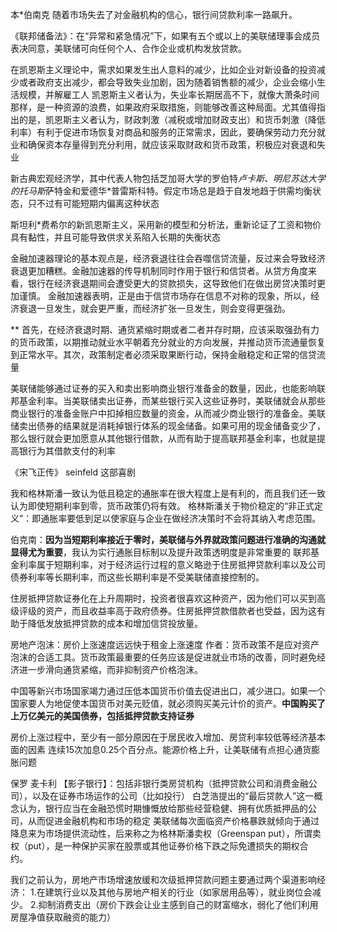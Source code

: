 本*伯南克
随着市场失去了对金融机构的信心，银行间贷款利率一路飙升。

《联邦储备法》：在“异常和紧急情况”下，如果有五个或以上的美联储理事会成员表决同意，美联储可向任何个人、合作企业或机构发放贷款。

在凯恩斯主义理论中，需求如果发生出人意料的减少，比如企业对新设备的投资减少或者政府支出减少，都会导致失业加剧，因为随着销售额的减少，企业会缩小生活规模，并解雇工人
凯恩斯主义者认为，失业率长期居高不下，就像大萧条时间那样，是一种资源的浪费，如果政府采取措施，则能够改善这种局面。尤其值得指出的是，凯恩斯主义者认为，财政刺激（减税或增加财政支出）和货币刺激（降低利率）有利于促进市场恢复对商品和服务的正常需求，因此，要确保劳动力充分就业和确保资本存量得到充分利用，就应该采取财政和货币政策，积极应对衰退和失业

新古典宏观经济学，其中代表人物包括芝加哥大学的罗伯特*卢卡斯、明尼苏达大学的托马斯*萨特金和爱德华*普雷斯科特。假定市场总是趋于自发地趋于供需均衡状态，只不过有可能短期内偏离这种状态

斯坦利*费希尔的新凯恩斯主义，采用新的模型和分析法，重新论证了工资和物价具有黏性，并且可能导致供求关系陷入长期的失衡状态

金融加速器理论的基本观点是，经济衰退往往会吞噬信贷流量，反过来会导致经济衰退更加糟糕。金融加速器的传导机制同时作用于银行和信贷者。从贷方角度来看，银行在经济衰退期间会遭受更大的贷款损失，这导致他们在做出房贷决策时更加谨慎。
金融加速器表明，正是由于信贷市场存在信息不对称的现象，所以，经济衰退一旦发生，就会更严重，而经济扩张一旦发生，则会变得更强劲。

** 首先，在经济衰退时期、通货紧缩时期或者二者并存时期，应该采取强劲有力的货币政策，以期推动就业水平朝着充分就业的方向发展，并推动货币流通量恢复到正常水平。其次，政策制定者必须采取果断行动，保持金融稳定和正常的信贷流量

美联储能够通过证券的买入和卖出影响商业银行准备金的数量，因此，也能影响联邦基金利率。当美联储卖出证券，而某些银行买入这些证券时，美联储就会从那些商业银行的准备金账户中扣掉相应数量的资金，从而减少商业银行的准备金。美联储卖出债券的结果就是消耗掉银行体系的现金储备。如果可用的现金储备变少了，那么银行就会更加愿意从其他银行借款，从而有助于提高联邦基金利率，也就是提高银行为其借款支付的利率


《宋飞正传》 seinfeld 这部喜剧

我和格林斯潘一致认为低且稳定的通胀率在很大程度上是有利的，而且我们还一致认为即使短期利率到零，货币政策仍将有效。
格林斯潘关于物价稳定的“非正式定义”：即通胀率要低到足以使家庭与企业在做经济决策时不会将其纳入考虑范围。

伯克南：<strong>因为当短期利率接近于零时，美联储与外界就政策问题进行准确的沟通就显得尤为重要</strong>，我认为实行通胀目标制以及提升政策透明度是非常重要的
联邦基金利率属于短期利率，对于经济运行过程的意义略逊于住房抵押贷款利率以及公司债券利率等长期利率，而这些长期利率是不受美联储直接控制的。

住房抵押贷款证券化在上升周期时，投资者很喜欢这种资产，因为他们可以买到高级评级的资产，而且收益率高于政府债券。住房抵押贷款借款者也受益，因为这有助于降低发放抵押贷款的成本和增加信贷投放量。

房地产泡沫：房价上涨速度远远快于租金上涨速度
作者：货币政策不是应对资产泡沫的合适工具。货币政策最重要的任务应该是促进就业市场的改善，同时避免经济进一步滑向通货紧缩，而非抑制资产价格泡沫。

中国等新兴市场国家竭力通过压低本国货币价值去促进出口，减少进口。如果一个国家要人为地促使本国货币对美元贬值，就必须购买美元计价的资产。<strong>中国购买了上万亿美元的美国债券，包括抵押贷款支持证券</strong>


房价上涨过程中，至少有一部分原因在于居民收入增加、房贷利率较低等经济基本面的因素
连续15次加息0.25个百分点。能源价格上升，让美联储有点担心通货膨胀问题

保罗 麦卡利 【影子银行】：包括非银行类房贷机构（抵押贷款公司和消费金融公司），以及在证券市场运作的公司（比如投行）
白芝浩提出的“最后贷款人”这一概念认为，银行应当在金融恐慌时期慷慨放给那些经营稳健、拥有优质抵押品的公司，从而促进金融机构和市场的稳定
美联储每次面临资产价格暴跌就倾向于通过降息来为市场提供流动性，后来称之为格林斯潘卖权（Greenspan put），所谓卖权（put），是一种保护买家在股票或其他证券价格下跌之际免遭损失的期权合约。

我们之前认为，房地产市场增速放缓和次级抵押贷款问题主要通过两个渠道影响经济：
1.在建筑行业以及其他与房地产相关的行业（如家居用品等），就业岗位会减少。
2.抑制消费支出（房价下跌会让业主感到自己的财富缩水，弱化了他们利用房屋净值获取融资的能力）